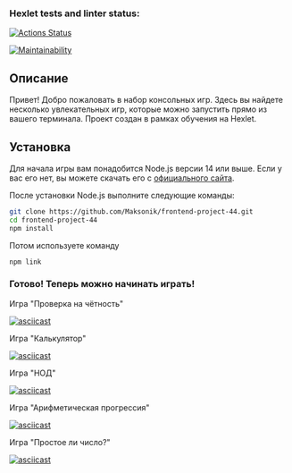 ### Hexlet tests and linter status:
[![Actions Status](https://github.com/Maksonik/frontend-project-44/actions/workflows/hexlet-check.yml/badge.svg)](https://github.com/Maksonik/frontend-project-44/actions)

[![Maintainability](https://api.codeclimate.com/v1/badges/a5f88acd05b8c0cc9347/maintainability)](https://codeclimate.com/github/Maksonik/frontend-project-44/maintainability)

## Описание

Привет! Добро пожаловать в набор консольных игр. Здесь вы найдете несколько увлекательных игр, которые можно запустить прямо из вашего терминала. Проект создан в рамках обучения на Hexlet.

## Установка

Для начала игры вам понадобится Node.js версии 14 или выше. Если у вас его нет, вы можете скачать его с [официального сайта](https://nodejs.org/).

После установки Node.js выполните следующие команды:

```sh
git clone https://github.com/Maksonik/frontend-project-44.git
cd frontend-project-44
npm install
```


Потом используете команду 

```npm link```

### Готово! Теперь можно начинать играть!

Игра "Проверка на чётность"

[![asciicast](https://asciinema.org/a/gz7D5IJyRjZU2IT9szXuuSnKJ.svg)](https://asciinema.org/a/gz7D5IJyRjZU2IT9szXuuSnKJ)

Игра "Калькулятор"

[![asciicast](https://asciinema.org/a/Iu0NUBHgRBm1tDfUifzq3d9u8.svg)](https://asciinema.org/a/Iu0NUBHgRBm1tDfUifzq3d9u8)

Игра "НОД"

[![asciicast](https://asciinema.org/a/6SjJDrp3d3LOM8Ma5IFw9E8mV.svg)](https://asciinema.org/a/6SjJDrp3d3LOM8Ma5IFw9E8mV)

Игра "Арифметическая прогрессия"

[![asciicast](https://asciinema.org/a/wjJc1wiXgyB6u6fGSPd411HXu.svg)](https://asciinema.org/a/wjJc1wiXgyB6u6fGSPd411HXu)

Игра "Простое ли число?"

[![asciicast](https://asciinema.org/a/jEJxNAkdnMxZk6J6o3Gnf07Y9.svg)](https://asciinema.org/a/jEJxNAkdnMxZk6J6o3Gnf07Y9)
